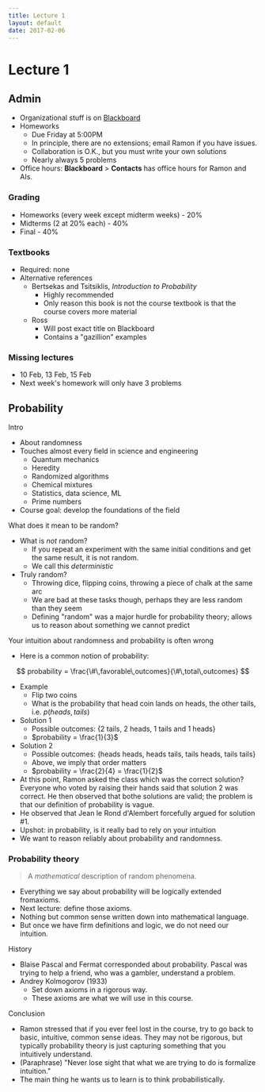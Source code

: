 ```yaml
---
title: Lecture 1
layout: default
date: 2017-02-06
---
```


# Lecture 1

## Admin

- Organizational stuff is on [Blackboard](https://blackboard.princeton.edu/)
- Homeworks
    - Due Friday at 5:00PM
    - In principle, there are no extensions; email Ramon if you have issues.
    - Collaboration is O.K., but you must write your own solutions
    - Nearly always 5 problems
- Office hours: **Blackboard** > **Contacts** has office hours for Ramon and AIs.

### Grading

- Homeworks (every week except midterm weeks) - 20%
- Midterms (2 at 20% each) - 40%
- Final - 40%

### Textbooks

- Required: none
- Alternative references
    - Bertsekas and Tsitsiklis, _Introduction to Probability_
        - Highly recommended
        - Only reason this book is not the course textbook is that the course covers more material
    - Ross
        - Will post exact title on Blackboard
        - Contains a "gazillion" examples

### Missing lectures

- 10 Feb, 13 Feb, 15 Feb
- Next week's homework will only have 3 problems


## Probability

Intro

- About randomness
- Touches almost every field in science and engineering
    - Quantum mechanics
    - Heredity
    - Randomized algorithms
    - Chemical mixtures
    - Statistics, data science, ML
    - Prime numbers
- Course goal: develop the foundations of the field

What does it mean to be random?

- What is _not_ random?
    - If you repeat an experiment with the same initial conditions and get the same result, it is not random.
    - We call this _deterministic_
- Truly random?
    - Throwing dice, flipping coins, throwing a piece of chalk at the same arc
    - We are bad at these tasks though, perhaps they are less random than they seem
    - Defining "random" was a major hurdle for probability theory; allows us to reason about something we cannot predict

Your intuition about randomness and probability is often wrong

- Here is a common notion of probability:

$$
    probability = \frac{\#\,favorable\,outcomes}{\#\,total\,outcomes}
$$

- Example
    - Flip two coins
    - What is the probability that head coin lands on heads, the other tails, i.e. $p(heads, tails)$
- Solution 1
    - Possible outcomes: {2 tails, 2 heads, 1 tails and 1 heads}
    - $probability = \frac{1}{3}$
- Solution 2
    - Possible outcomes: {heads heads, heads tails, tails heads, tails tails}
    - Above, we imply that order matters
    - $probability = \frac{2}{4} = \frac{1}{2}$
- At this point, Ramon asked the class which was the correct solution? Everyone who voted by raising their hands said that solution 2 was correct. He then observed that bothe solutions are valid; the problem is that our definition of probability is vague.
- He observed that Jean le Rond d'Alembert forcefully argued for solution #1.
- Upshot: in probability, is it really bad to rely on your intuition
- We want to reason reliably about probability and randomness.

### Probability theory

> A _mathematical_ description of random phenomena.

- Everything we say about probability will be logically extended fromaxioms.
- Next lecture: define those axioms.
- Nothing but common sense written down into mathematical language.
- But once we have firm definitions and logic, we do not need our intuition.

History

- Blaise Pascal and Fermat corresponded about probability. Pascal was trying to help a friend, who was a gambler, understand a problem.
- Andrey Kolmogorov (1933)
    - Set down axioms in a rigorous way.
    - These axioms are what we will use in this course.

Conclusion

- Ramon stressed that if you ever feel lost in the course, try to go back to basic, intuitive, common sense ideas. They may not be rigorous, but typically probability theory is just capturing something that you intuitively understand.
- (Paraphrase) "Never lose sight that what we are trying to do is formalize intuition."
- The main thing he wants us to learn is to think probabilistically.

